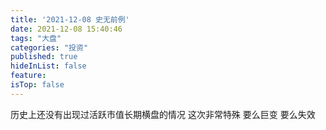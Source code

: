 ```yaml
---
title: '2021-12-08 史无前例'
date: 2021-12-08 15:40:46
tags: "大盘"
categories: "投资"
published: true
hideInList: false
feature: 
isTop: false
---
```

历史上还没有出现过活跃市值长期横盘的情况
这次非常特殊
要么巨变
要么失效
<!-- more -->
